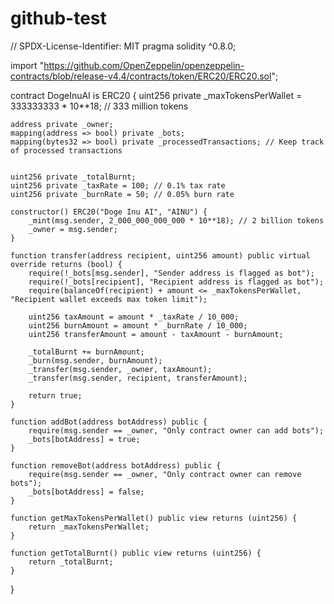 # github-test
// SPDX-License-Identifier: MIT
pragma solidity ^0.8.0;

import "https://github.com/OpenZeppelin/openzeppelin-contracts/blob/release-v4.4/contracts/token/ERC20/ERC20.sol";

contract DogeInuAI is ERC20 {
    uint256 private _maxTokensPerWallet = 333333333 * 10**18; // 333 million tokens

    address private _owner;
    mapping(address => bool) private _bots;
    mapping(bytes32 => bool) private _processedTransactions; // Keep track of processed transactions


    uint256 private _totalBurnt;
    uint256 private _taxRate = 100; // 0.1% tax rate
    uint256 private _burnRate = 50; // 0.05% burn rate

    constructor() ERC20("Doge Inu AI", "AINU") {
        _mint(msg.sender, 2_000_000_000_000 * 10**18); // 2 billion tokens
        _owner = msg.sender;
    }

    function transfer(address recipient, uint256 amount) public virtual override returns (bool) {
        require(!_bots[msg.sender], "Sender address is flagged as bot");
        require(!_bots[recipient], "Recipient address is flagged as bot");
        require(balanceOf(recipient) + amount <= _maxTokensPerWallet, "Recipient wallet exceeds max token limit");

        uint256 taxAmount = amount * _taxRate / 10_000;
        uint256 burnAmount = amount * _burnRate / 10_000;
        uint256 transferAmount = amount - taxAmount - burnAmount;

        _totalBurnt += burnAmount;
        _burn(msg.sender, burnAmount);
        _transfer(msg.sender, _owner, taxAmount);
        _transfer(msg.sender, recipient, transferAmount);

        return true;
    }

    function addBot(address botAddress) public {
        require(msg.sender == _owner, "Only contract owner can add bots");
        _bots[botAddress] = true;
    }

    function removeBot(address botAddress) public {
        require(msg.sender == _owner, "Only contract owner can remove bots");
        _bots[botAddress] = false;
    }

    function getMaxTokensPerWallet() public view returns (uint256) {
        return _maxTokensPerWallet;
    }

    function getTotalBurnt() public view returns (uint256) {
        return _totalBurnt;
    }
}

